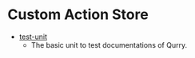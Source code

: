 # Custom Action Store

- [test-unit](./test-unit/action.yml)
  - The basic unit to test documentations of Qurry.
